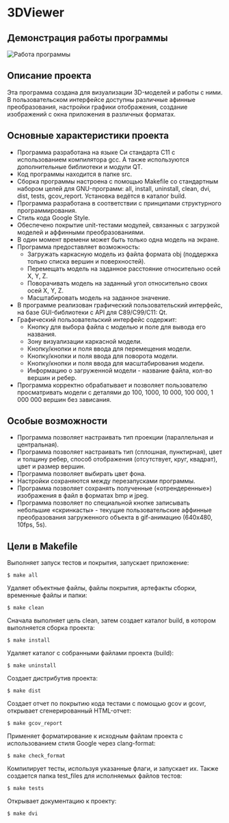 # 3DViewer

## Демонстрация работы программы
![Работа программы](src/gif_img/program_work.gif)

## Описание проекта
Эта программа создана для визуализации 3D-моделей и работы с ними. В пользовательском интерфейсе доступны различные афинные преобразования, настройки графики отображения, создание изображений с окна приложения в различных форматах.

## Основные характеристики проекта
- Программа разработана на языке Си стандарта C11 с использованием компилятора gcc. А также используются дополнительные библиотеки и модули QT.
- Код программы находится в папке src.
- Сборка программы настроена с помощью Makefile со стандартным набором целей для GNU-программ: all, install, uninstall, clean, dvi, dist, tests, gcov_report. Установка ведётся в каталог build.
- Программа разработана в соответствии с принципами структурного программирования.
- Стиль кода Google Style.
- Обеспечено покрытие unit-тестами модулей, связанных с загрузкой моделей и аффинными преобразованиями.
- В один момент времени может быть только одна модель на экране.
- Программа предоставляет возможность:
    - Загружать каркасную модель из файла формата obj (поддержка только списка вершин и поверхностей).
    - Перемещать модель на заданное расстояние относительно осей X, Y, Z.
    - Поворачивать модель на заданный угол относительно своих осей X, Y, Z.
    - Масштабировать модель на заданное значение.
- В программе реализован графический пользовательский интерфейс, на базе  GUI-библиотеки с API для C89/C99/C11: Qt.
- Графический пользовательский интерфейс содержит:
    - Кнопку для выбора файла с моделью и поле для вывода его названия.
    - Зону визуализации каркасной модели.
    - Кнопку/кнопки и поля ввода для перемещения модели. 
    - Кнопку/кнопки и поля ввода для поворота модели. 
    - Кнопку/кнопки и поля ввода для масштабирования модели.  
    - Информацию о загруженной модели - название файла, кол-во вершин и ребер.
- Программа корректно обрабатывает и позволяет пользователю просматривать модели с деталями до 100, 1000, 10 000, 100 000, 1 000 000 вершин без зависания.

## Особые возможности 
- Программа позволяет настраивать тип проекции (параллельная и центральная).
- Программа позволяет настраивать тип (сплошная, пунктирная), цвет и толщину ребер, способ отображения (отсутствует, круг, квадрат), цвет и размер вершин.
- Программа позволяет выбирать цвет фона.
- Настройки сохраняются между перезапусками программы.
- Программа позволяет сохранять полученные («отрендеренные») изображения в файл в форматах bmp и jpeg.
- Программа позволяет по специальной кнопке записывать небольшие «скринкасты» - текущие пользовательские аффинные преобразования загруженного объекта в gif-анимацию (640x480, 10fps, 5s).

## Цели в Makefile
Выполняет запуск тестов и покрытия, запускает приложение:
```
$ make all
```
Удаляет объектные файлы, файлы покрытия, артефакты сборки, временные файлы и папки:
```
$ make clean
```
Сначала выполняет цель clean, затем создает каталог build, в котором выполняется сборка проекта:
```
$ make install
```
Удаляет каталог с собранными файлами проекта (build):
```
$ make uninstall
```
Создает дистрибутив проекта:
```
$ make dist
```
Создает отчет по покрытию кода тестами с помощью gcov и gcovr, открывает сгенерированный HTML-отчет:
```
$ make gcov_report
```
Применяет форматирование к исходным файлам проекта с использованием стиля Google через clang-format:
```
$ make check_format
```
Компилирует тесты, используя указанные флаги, и запускает их. Также создается папка test_files для исполняемых файлов тестов:
```
$ make tests
```
Открывает документацию к проекту:
```
$ make dvi
```